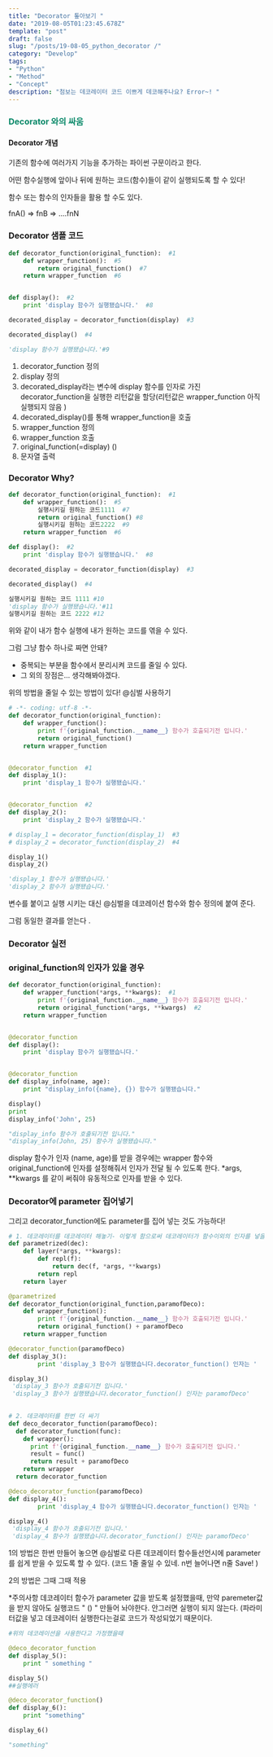 ```yaml
---
title: "Decorator 톺아보기 "
date: "2019-08-05T01:23:45.678Z"
template: "post"
draft: false
slug: "/posts/19-08-05_python_decorator /"
category: "Develop"
tags:
- "Python"
- "Method"
- "Concept"
description: "첨보는 데코레이터 코드 이쁘게 데코해주나요? Error~! "
---
```


<h3 style="color:rgb(9,136,104)">Decorator 와의 싸움</h3>

#### Decorator 개념

기존의 함수에 여러가지 기능을 추가하는 파이썬 구문이라고 한다.

어떤 함수실행에 앞이나 뒤에 원하는 코드(함수)들이 같이 실행되도록 할 수 있다!

함수 또는 함수의 인자들을 활용 할 수도 있다.

fnA() ⇒ fnB ⇒ ....fnN

### Decorator 샘플 코드

```python
def decorator_function(original_function):  #1
    def wrapper_function():  #5
        return original_function()  #7
    return wrapper_function  #6


def display():  #2
    print 'display 함수가 실행됐습니다.'  #8

decorated_display = decorator_function(display)  #3

decorated_display()  #4 

'display 함수가 실행됐습니다.'#9
```

1. decorator_function 정의
2. display 정의
3. decorated_display라는 변수에 display 함수를 인자로 가진 decorator_function을 실행한 리턴값을 할당(리턴값은 wrapper_function 아직 실행되지 않음 )
4. decorated_display()를 통해 wrapper_function을 호출
5. wrapper_function 정의
6. wrapper_function 호출
7. original_function(=display) ()
8. 문자열 출력

### Decorator Why?

```python
def decorator_function(original_function):  #1
    def wrapper_function():  #5
        실행시키길 원하는 코드1111  #7
        return original_function() #8  
        실행시키길 원하는 코드2222  #9
    return wrapper_function  #6

def display():  #2
    print 'display 함수가 실행됐습니다.'  #8

decorated_display = decorator_function(display)  #3

decorated_display()  #4 

실행시키길 원하는 코드 1111 #10
'display 함수가 실행됐습니다.'#11 
실행시키길 원하는 코드 2222 #12 
```

위와 같이 내가 함수 실행에 내가 원하는 코드를 엮을 수 있다.

그럼 그냥 함수 하나로 짜면 안돼?

- 중복되는 부분을 함수에서 분리시켜 코드를 줄일 수 있다.
- 그 외의 장점은... 생각해봐야겠다.

위의 방법을 줄일 수 있는 방법이 있다! @심벌 사용하기

```python
# -*- coding: utf-8 -*-
def decorator_function(original_function):
    def wrapper_function():
        print f'{original_function.__name__} 함수가 호출되기전 입니다.'
        return original_function()
    return wrapper_function


@decorator_function  #1
def display_1():
    print 'display_1 함수가 실행됐습니다.'


@decorator_function  #2
def display_2():
    print 'display_2 함수가 실행됐습니다.'

# display_1 = decorator_function(display_1)  #3
# display_2 = decorator_function(display_2)  #4

display_1()
display_2()

'display_1 함수가 실행됐습니다.'
'display_2 함수가 실행됐습니다.'
```

변수를 붙이고 실행 시키는 대신 @심벌을 데코레이션 함수와 함수 정의에 붙여 준다.

그럼 동일한 결과를 얻는다 .

### Decorator 실전

### original_function의 인자가 있을 경우

```python
def decorator_function(original_function):
    def wrapper_function(*args, **kwargs):  #1
        print f'{original_function.__name__} 함수가 호출되기전 입니다.'
        return original_function(*args, **kwargs)  #2
    return wrapper_function


@decorator_function
def display():
    print 'display 함수가 실행됐습니다.'


@decorator_function
def display_info(name, age):
    print "display_info({name}, {}) 함수가 실행됐습니다."

display()
print
display_info('John', 25)

"display_info 함수가 호출되기전 입니다."
"display_info(John, 25) 함수가 실행됐습니다."
```

display 함수가 인자 (name, age)를 받을 경우에는 wrapper 함수와 original_function에 인자를 설정해줘서 인자가 전달 될 수 있도록 한다. *args, **kwargs 를 같이 써줘야 유동적으로 인자를 받을 수 있다.

### Decorator에 parameter 집어넣기

그리고 decorator_function에도 parameter를 집어 넣는 것도 가능하다!

```python
# 1. 데코레이터를 데코레이터 해놓기- 이렇게 함으로써 데코레이터가 함수이외의 인자를 넣을수 있는 자리를 만들어 준다. 
def parametrized(dec):
    def layer(*args, **kwargs):
        def repl(f):
            return dec(f, *args, **kwargs)
        return repl
    return layer

@parametrized
def decorator_function(original_function,paramofDeco):
    def wrapper_function():
        print f'{original_function.__name__} 함수가 호출되기전 입니다.'
        return original_function() + paramofDeco
    return wrapper_function

@decorator_function(paramofDeco)
def display_3():
	    print 'display_3 함수가 실행됐습니다.decorator_function() 인자는 '

display_3()
 'display_3 함수가 호출되기전 입니다.'
 'display_3 함수가 실행됐습니다.decorator_function() 인자는 paramofDeco'
 

# 2. 데코레이터를 한번 더 싸기
def deco_decorator_function(paramofDeco):
  def decorator_function(func):
    def wrapper():
      print f'{original_function.__name__} 함수가 호출되기전 입니다.'
      result = func()
      return result + paramofDeco
    return wrapper
  return decorator_function

@deco_decorator_function(paramofDeco)
def display_4():
	    print 'display_4 함수가 실행됐습니다.decorator_function() 인자는 '

display_4()
 'display_4 함수가 호출되기전 입니다.'
 'display_4 함수가 실행됐습니다.decorator_function() 인자는 paramofDeco'
```

1의 방법은 한번 만들어 놓으면 @심벌로 다른 데코레이터 함수들선언시에 parameter를 쉽게 받을 수 있도록 할 수 있다. (코드 1줄 줄일 수 있네. n번 늘어나면 n줄 Save! )

2의 방법은 그때 그때 적용

*주의사항 데코레이터 함수가 parameter 값을 받도록 설정했을때, 만약 paremeter값을 받지 않아도 실행코드 " () " 만들어 놔야한다. 안그러면 실행이 되지 않는다. (파라미터값을 넣고 데코레이터 실행한다는걸로 코드가 작성되었기 때문이다.

```python
#위의 데코레이션을 사용한다고 가정했을때 

@deco_decorator_function
def display_5():
	print " something "  

display_5()
##실행에러 

@deco_decorator_function()  
def display_6():
	print "something" 

display_6() 

"something"
```